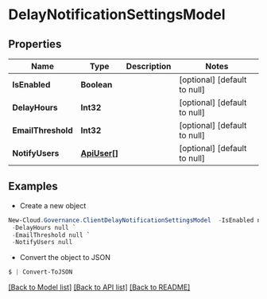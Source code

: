 # DelayNotificationSettingsModel
## Properties

Name | Type | Description | Notes
------------ | ------------- | ------------- | -------------
**IsEnabled** | **Boolean** |  | [optional] [default to null]
**DelayHours** | **Int32** |  | [optional] [default to null]
**EmailThreshold** | **Int32** |  | [optional] [default to null]
**NotifyUsers** | [**ApiUser[]**](ApiUser.md) |  | [optional] [default to null]

## Examples

- Create a new object
```powershell
New-Cloud.Governance.ClientDelayNotificationSettingsModel  -IsEnabled null `
 -DelayHours null `
 -EmailThreshold null `
 -NotifyUsers null
```

- Convert the object to JSON
```powershell
$ | Convert-ToJSON
```


[[Back to Model list]](../README.md#documentation-for-models) [[Back to API list]](../README.md#documentation-for-api-endpoints) [[Back to README]](../README.md)

